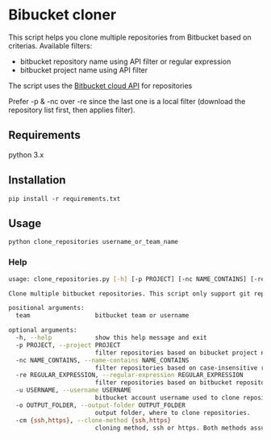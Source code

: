 # Bibucket cloner

This script helps you clone multiple repositories from Bitbucket based on criterias.
Available filters:

* bitbucket repository name using API filter or regular expression
* bitbucket project name using API filter

The script uses the [Bitbucket cloud API](https://developer.atlassian.com/bitbucket/api/2/reference/resource/repositories) for repositories 

Prefer -p & -nc over -re since the last one is a local filter (download the repository list first, then applies filter).

## Requirements

python 3.x

## Installation

`pip install -r requirements.txt`

## Usage

`python clone_repositories username_or_team_name`

### Help

```bash
usage: clone_repositories.py [-h] [-p PROJECT] [-nc NAME_CONTAINS] [-re REGULAR_EXPRESSION] [-u USERNAME] [-o OUTPUT_FOLDER] [-cm {ssh,https}] team

Clone multiple bitbucket repositories. This script only support git repositories.

positional arguments:
  team                  bitbucket team or username

optional arguments:
  -h, --help            show this help message and exit
  -p PROJECT, --project PROJECT
                        filter repositories based on bibucket project name. API filter
  -nc NAME_CONTAINS, --name-contains NAME_CONTAINS
                        filter repositories based on case-insensitive repository name contains text. API filter
  -re REGULAR_EXPRESSION, --regular-expression REGULAR_EXPRESSION
                        filter repositories based on bitbucket repository name using a regular expression. This filter is applied after getting the list of repositories.
  -u USERNAME, --username USERNAME
                        bitbucket account username used to clone repositories list, will use team if not provided.
  -o OUTPUT_FOLDER, --output-folder OUTPUT_FOLDER
                        output folder, where to clone repositories.
  -cm {ssh,https}, --clone-method {ssh,https}
                        cloning method, ssh or https. Both methods assumes that your bitbucket credentials are defined system wide.
```